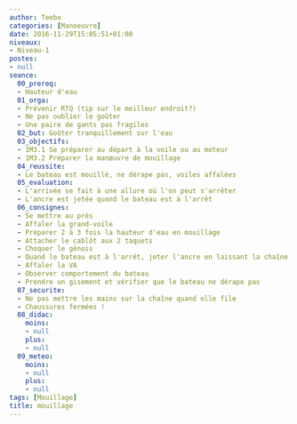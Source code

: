 ```yaml
---
author: Teebo
categories: [Manoeuvre]
date: 2016-11-29T15:05:51+01:00
niveaux:
- Niveau-1
postes:
- null
seance:
  00_prereq:
  - Hauteur d'eau
  01_orga:
  - Prévenir RTQ (tip sur le meilleur endroit?)
  - Ne pas oublier le goûter
  - Une paire de gants pas fragiles
  02_but: Goûter tranquillement sur l'eau
  03_objectifs:
  - 1M3.1 Se préparer au départ à la voile ou au moteur
  - 1M3.2 Préparer la manœuvre de mouillage
  04_reussite:
  - Le bateau est mouillé, ne dérape pas, voiles affalées
  05_evaluation:
  - L'arrivée se fait à une allure où l'on peut s'arrêter
  - L'ancre est jetée quand le bateau est à l'arrêt
  06_consignes:
  - Se mettre au près
  - Affaler la grand-voile
  - Préparer 2 à 3 fois la hauteur d'eau en mouillage
  - Attacher le cablôt aux 2 taquets
  - Choquer le génois
  - Quand le bateau est à l'arrêt, jeter l'ancre en laissant la chaîne filer sous le pied
  - Affaler la VA
  - Observer comportement du bateau
  - Prendre un gisement et vérifier que le bateau ne dérape pas
  07_securite:
  - Ne pas mettre les mains sur la chaîne quand elle file
  - Chaussures fermées !
  08_didac:
    moins:
    - null
    plus:
    - null
  09_meteo:
    moins:
    - null
    plus:
    - null
tags: [Mouillage]
title: mouillage
---
```

